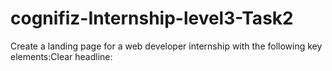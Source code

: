 # cognifiz-Internship-level3-Task2
Create a landing page for a web developer internship with the following key elements:Clear headline: 
